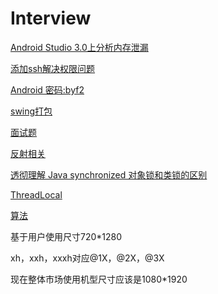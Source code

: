 # Interview
[Android Studio 3.0上分析内存泄漏](http://www.jianshu.com/p/bdfd2a6b2681)

[添加ssh解决权限问题](https://www.cnblogs.com/blogzhangwei/p/5944975.html)

[Android 密码:byf2 ](https://pan.baidu.com/s/1geJvigj)

[swing打包](http://www.cnblogs.com/luhan/)

[面试题](https://github.com/guoxiaoxing/android-interview)

[反射相关](http://www.cnblogs.com/zhaoyanjun/p/6074887.html)

[透彻理解 Java synchronized 对象锁和类锁的区别](https://blog.csdn.net/zhujiangtaotaise/article/details/55509939)

[ThreadLocal](https://blog.csdn.net/lhc1105/article/details/51356312)

[算法](https://blog.csdn.net/derrantcm/article/details/46887821)

基于用户使用尺寸720*1280

xh，xxh，xxxh对应@1X，@2X，@3X

现在整体市场使用机型尺寸应该是1080*1920



